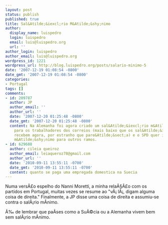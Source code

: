 ```yaml
---
layout: post
status: publish
published: true
title: Sal&Atilde;&iexcl;rio M&Atilde;&shy;nimo
author:
  display_name: luispedro
  login: luispedro
  email: luis@luispedro.org
  url: ''
author_login: luispedro
author_email: luis@luispedro.org
wordpress_id: 1221
wordpress_url: http://blog.luispedro.org/posts/salario-minimo-5
date: '2007-12-19 01:08:54 -0800'
date_gmt: '2007-12-19 01:08:54 -0800'
categories:
- Portugal
tags: []
comments:
- id: 209787
  author: JP
  author_email: ''
  author_url: ''
  date: '2007-12-20 01:25:48 -0800'
  date_gmt: '2007-12-20 01:25:48 -0800'
  content: Na Alemanha foi agora criado um sal&Atilde;&iexcl;rio m&Atilde;&shy;nimo
    para os trabalhadores dos correios (mais baixo que os sal&Atilde;&iexcl;rios que
    recebem agora, por estranho que pare&Atilde;&sect;a) e o SPD quer introduzir sal&Atilde;&iexcl;rio
    m&Atilde;&shy;nimo para outros ramos.
- id: 629688
  author: cileia queiroz
  author_email: leiaqueroz78@gmail.com
  author_url: ''
  date: '2010-09-11 13:55:11 -0700'
  date_gmt: '2010-09-11 13:55:11 -0700'
  content: quanto se paga uma empregada domestica na Suecia
---
```

<p>Numa vers&Atilde;&pound;o espelho do Nanni Moretti, a minha rela&Atilde;&sect;&Atilde;&pound;o com os partidos em Portugal, muitas vezes se resume ao "v&Atilde;&iexcl; l&Atilde;&iexcl;, digam alguma coisa de direita." Finalmente, a JP disse uma coisa de direita e assumiu-se contra o sal&Atilde;&iexcl;rio m&Atilde;&shy;nimo.</p>
<p>&Atilde;&permil; de lembrar que pa&Atilde;&shy;ses como a Su&Atilde;&copy;cia ou a Alemanha vivem bem sem sal&Atilde;&iexcl;rio m&Atilde;&shy;nimo.</p>
